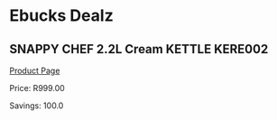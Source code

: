 
# Ebucks Dealz
## SNAPPY CHEF 2.2L Cream KETTLE KERE002
[Product Page](https://www.ebucks.com/web/shop/productSelected.do?prodId=1169545978&catId=704985963)

Price: R999.00

Savings: 100.0


	